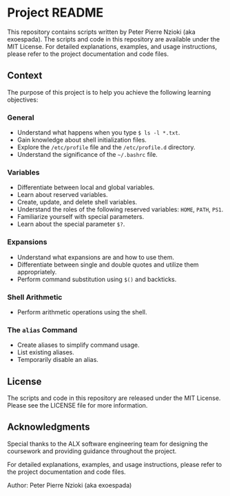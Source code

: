 # Project README

This repository contains scripts written by Peter Pierre Nzioki (aka exoespada). The scripts and code in this repository are available under the MIT License. For detailed explanations, examples, and usage instructions, please refer to the project documentation and code files.

## Context

The purpose of this project is to help you achieve the following learning objectives:

### General
- Understand what happens when you type `$ ls -l *.txt`.
- Gain knowledge about shell initialization files.
- Explore the `/etc/profile` file and the `/etc/profile.d` directory.
- Understand the significance of the `~/.bashrc` file.

### Variables
- Differentiate between local and global variables.
- Learn about reserved variables.
- Create, update, and delete shell variables.
- Understand the roles of the following reserved variables: `HOME`, `PATH`, `PS1`.
- Familiarize yourself with special parameters.
- Learn about the special parameter `$?`.

### Expansions
- Understand what expansions are and how to use them.
- Differentiate between single and double quotes and utilize them appropriately.
- Perform command substitution using `$()` and backticks.

### Shell Arithmetic
- Perform arithmetic operations using the shell.

### The `alias` Command
- Create aliases to simplify command usage.
- List existing aliases.
- Temporarily disable an alias.

## License

The scripts and code in this repository are released under the MIT License. Please see the LICENSE file for more information.

## Acknowledgments

Special thanks to the ALX software engineering team for designing the coursework and providing guidance throughout the project.

For detailed explanations, examples, and usage instructions, please refer to the project documentation and code files.

Author: Peter Pierre Nzioki (aka exoespada)
